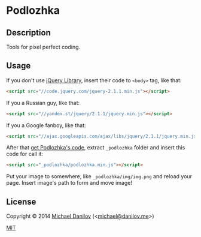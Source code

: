 Podlozhka
==

## Description
Tools for pixel perfect coding.

## Usage
If you don't use [jQuery Library](http://jquery.com/), insert their code to `<body>` tag, like that:
```html
<script src="//code.jquery.com/jquery-2.1.1.min.js"></script>
```
If you a Russian guy, like that:
```html
<script src="//yandex.st/jquery/2.1.1/jquery.min.js"></script>
```
If you a Google fanboy, like that:
```html
<script src="//ajax.googleapis.com/ajax/libs/jquery/2.1.1/jquery.min.js"></script>
```

After that [get Podlozhka's code](https://github.com/MichaelDanilov/podlozhka/archive/master.zip), extract `_podlozhka` folder and insert this code for call it:
```html
<script src="_podlozhka/podlozhka.min.js"></script>
```

Put your image to somewhere, like `_podlozhka/img/img.png` and reload your page.
Insert image's path to form and move image!

## License
Copyright © 2014 [Michael Danilov](https://danilov.me/) (<[michael@danilov.me](mailto:michael@danilov.me?subject=Podlozhka)>)

[MIT](./LICENSE)